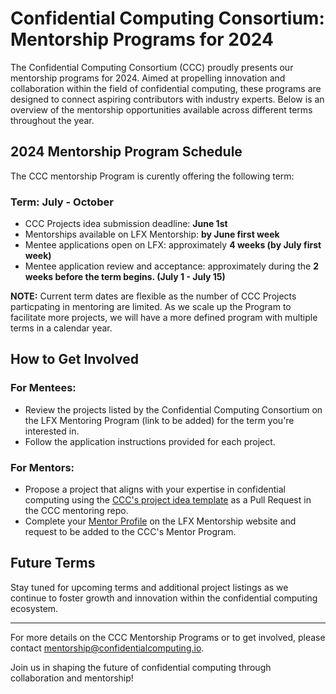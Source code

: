 # Confidential Computing Consortium: Mentorship Programs for 2024

The Confidential Computing Consortium (CCC) proudly presents our mentorship programs for 2024. Aimed at propelling innovation and collaboration within the field of confidential computing, these programs are designed to connect aspiring contributors with industry experts. Below is an overview of the mentorship opportunities available across different terms throughout the year.

## 2024 Mentorship Program Schedule

The CCC mentorship Program is curently offering the following term:

### Term: July - October

- CCC Projects idea submission deadline: **June 1st**
- Mentorships available on LFX Mentorship: **by June first week**
- Mentee applications open on LFX: approximately **4 weeks (by July first week)**
- Mentee application review and acceptance: approximately during the **2 weeks before the term begins. (July 1 - July 15)**

**NOTE:** Current term dates are flexible as the number of CCC Projects particpating in mentoring are limited. As we scale up the Program to facilitate more projects, we will have a more defined program with multiple terms in a calendar year.

## How to Get Involved

### For Mentees:
- Review the projects listed by the Confidential Computing Consortium on the LFX Mentoring Program (link to be added) for the term you're interested in.
- Follow the application instructions provided for each project.

### For Mentors:
- Propose a project that aligns with your expertise in confidential computing using the [CCC's project idea template](mentoring/PROJECT_IDEA_TEMPLATE.md) as a Pull Request in the CCC mentoring repo.
- Complete your [Mentor Profile](#create-your-mentor-profile) on the LFX Mentorship website and request to be added to the CCC's Mentor Program.

## Future Terms
Stay tuned for upcoming terms and additional project listings as we continue to foster growth and innovation within the confidential computing ecosystem.

---

For more details on the CCC Mentorship Programs or to get involved, please contact [mentorship@confidentialcomputing.io](mailto:mentorship@confidentialcomputing.io).

Join us in shaping the future of confidential computing through collaboration and mentorship!
